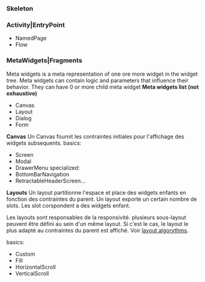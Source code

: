 ### Skeleton

### Activity|EntryPoint
- NamedPage
- Flow

### MetaWidgets|Fragments
Meta widgets is a meta representation of one ore more widget in the widget tree.
Meta widgets can contain logic and parameters that influence their behavior.
They can have 0 or more child meta widget 
**Meta widgets list (not exhaustive)**
- Canvas
- Layout
- Dialog
- Form

**Canvas**
Un Canvas fournit les contraintes initiales pour l'affichage des widgets subsequents.
basics:
  - Screen
  - Modal
  - DrawerMenu
specialized:
  - BottomBarNavigation
  - RetractableHeaderScreen...

**Layouts**
Un layout partitionne l'espace et place des widgets enfants en fonction des contraintes du parent.
Un layout exporte un certain nombre de slots. Les slot corspondent a des widgets enfant.

Les layouts sont responsables de la responsivité.
plusieurs sous-layout peuvent être défini au sein d'un même layout. Si c'est le cas, le layout le plus adapté au contraintes du parent est affiché. Voir [layout algorythms]().

basics:
  - Custom
  - Fill
  - HorizontalScroll
  - VerticalScroll